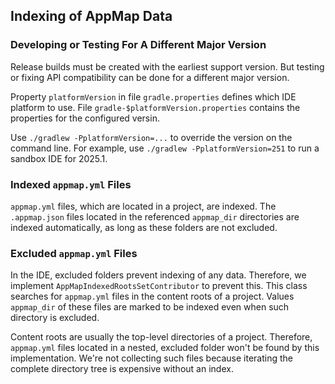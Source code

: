 ## Indexing of AppMap Data

### Developing or Testing For A Different Major Version

Release builds must be created with the earliest support version.
But testing or fixing API compatibility can be done for a different major version.

Property `platformVersion` in file `gradle.properties` defines which IDE platform to use.
File `gradle-$platformVersion.properties` contains the properties for the configured versin.

Use `./gradlew -PplatformVersion=...` to override the version on the command line.
For example, use `./gradlew -PplatformVersion=251` to run a sandbox IDE for 2025.1.

### Indexed `appmap.yml` Files

`appmap.yml` files, which are located in a project, are indexed.
The `.appmap.json` files located in the referenced `appmap_dir` directories are indexed automatically,
as long as these folders are not excluded.

### Excluded `appmap.yml` Files

In the IDE, excluded folders prevent indexing of any data.
Therefore, we implement `AppMapIndexedRootsSetContributor` to prevent this.
This class searches for `appmap.yml` files in the content roots of a project.
Values `appmap_dir` of these files are marked to be indexed even when such directory is excluded.

Content roots are usually the top-level directories of a project.
Therefore, `appmap.yml` files located in a nested, excluded folder won't be found by this implementation.
We're not collecting such files because iterating the complete directory tree is expensive without an index.